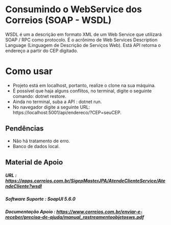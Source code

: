 # Consumindo o WebService dos Correios (SOAP - WSDL)

WSDL é um a descrição em formato XML de um Web Service que utilizará SOAP / RPC como protocolo. É o acrônimo de Web Services Description Language (Linguagem de Descrição de Serviços Web).
Está API retorna o endereço a partir do CEP digitado.

# Como usar 

<ul>
  <li>Projeto está em localhost, portanto, realize o clone na sua máquina.</li>
  <li>É possível que haja alguns conflitos, no terminal, digite o seguinte comando: dotnet restore.</li>
  <li>Ainda no terminal, suba a API : dotnet run.</li>
  <li>No navegador digite a seguinte URL: https://localhost:5001/api/endereco/?CEP=seuCEP.</li>
</ul>

## Pendências

<ul>
  <li>Não há tratamento de erro.</li>
  <li>Banco de dados local.</li>
</ul>

## Material de Apoio

##### URL : https://apps.correios.com.br/SigepMasterJPA/AtendeClienteService/AtendeCliente?wsdl
##### Software Suporte : SoapUI 5.6.0
##### Documentação Apoio : https://www.correios.com.br/enviar-e-receber/precisa-de-ajuda/manual_rastreamentoobjetosws.pdf

